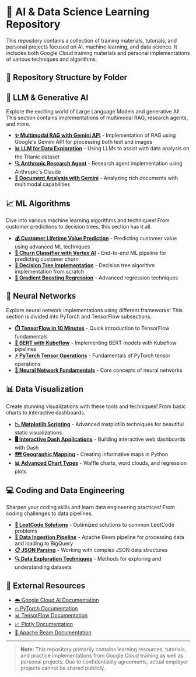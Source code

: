 # 🚀 AI & Data Science Learning Repository

This repository contains a collection of training materials, tutorials, and personal projects focused on AI, machine learning, and data science. It includes both Google Cloud training materials and personal implementations of various techniques and algorithms.

## 📂 Repository Structure by Folder

## 🧠 LLM & Generative AI

Explore the exciting world of Large Language Models and generative AI! This section contains implementations of multimodal RAG, research agents, and more.

- [**✨ Multimodal RAG with Gemini API**](./LLM/intro_multimodal_rag.ipynb) - Implementation of RAG using Google's Gemini API for processing both text and images
- [**📊 LLM for Data Exploration**](./LLM/LLM_TitanicDataExploration.ipynb) - Using LLMs to assist with data analysis on the Titanic dataset
- [**🔍 Anthropic Research Agent**](./LLM/Anthropic%20Research%20Agent%20without%20MCP.ipynb) - Research agent implementation using Anthropic's Claude
- [**📄 Document Analysis with Gemini**](./LLM/inspect_rich_documents_w_gemini_multimodality_and_multimodal_rag.ipynb) - Analyzing rich documents with multimodal capabilities

## 📈 ML Algorithms

Dive into various machine learning algorithms and techniques! From customer predictions to decision trees, this section has it all.

- [**💰 Customer Lifetime Value Prediction**](./ML%20Algorithms/CLV%20prediction.ipynb) - Predicting customer value using advanced ML techniques
- [**🔄 Churn Classifier with Vertex AI**](./ML%20Algorithms/churn%20classifier%20vertex.ipynb) - End-to-end ML pipeline for predicting customer churn
- [**🌳 Decision Tree Implementation**](./ML%20Algorithms/Decision%20Tree.ipynb) - Decision tree algorithm implementation from scratch
- [**🚀 Gradient Boosting Regression**](./ML%20Algorithms/Gradient%20Boosting%20Regression.ipynb) - Advanced regression techniques

## 🧮 Neural Networks

Explore neural network implementations using different frameworks! This section is divided into PyTorch and TensorFlow subsections.

- [**⏱️ TensorFlow in 10 Minutes**](./NN/TensorFlow/Tensorflow%20in%2010.ipynb) - Quick introduction to TensorFlow fundamentals
- [**🔬 BERT with Kubeflow**](./NN/TensorFlow/Bert%20Kubeflow.ipynb) - Implementing BERT models with Kubeflow pipelines
- [**⚡ PyTorch Tensor Operations**](./NN/PyTorch/1.1_1Dtensors_v2.ipynb) - Fundamentals of PyTorch tensor operations
- [**🧩 Neural Network Fundamentals**](./NN/TensorFlow/neural_network.ipynb) - Core concepts of neural networks

## 📊 Data Visualization

Create stunning visualizations with these tools and techniques! From basic charts to interactive dashboards.

- [**📉 Matplotlib Scripting**](./Visualizations/Matplotlib%20Scripting.ipynb) - Advanced matplotlib techniques for beautiful static visualizations
- [**🖥️ Interactive Dash Applications**](./Visualizations/dash_interactivity.py) - Building interactive web dashboards with Dash
- [**🗺️ Geographic Mapping**](./Visualizations/Generating-Maps-in-Python.ipynb) - Creating informative maps in Python
- [**📊 Advanced Chart Types**](./Visualizations/Waffle-Charts-Word-Clouds-and-Regression-Plots.ipynb) - Waffle charts, word clouds, and regression plots

## 💻 Coding and Data Engineering

Sharpen your coding skills and learn data engineering practices! From coding challenges to data pipelines.

- [**🧩 LeetCode Solutions**](./Coding%20and%20Data/LeetcodePareto.ipynb) - Optimized solutions to common LeetCode problems
- [**🔄 Data Ingestion Pipeline**](./Coding%20and%20Data/data_ingestion.py) - Apache Beam pipeline for processing data and loading to BigQuery
- [**📋 JSON Parsing**](./Coding%20and%20Data/json_parsing_review.ipynb) - Working with complex JSON data structures
- [**🔍 Data Exploration Techniques**](./Coding%20and%20Data/workbench_explore_data.ipynb) - Methods for exploring and understanding datasets

## 🔗 External Resources

- [☁️ Google Cloud AI Documentation](https://cloud.google.com/ai)
- [🔥 PyTorch Documentation](https://pytorch.org/docs/stable/index.html)
- [📊 TensorFlow Documentation](https://www.tensorflow.org/api_docs)
- [📈 Plotly Documentation](https://plotly.com/python/)
- [🔄 Apache Beam Documentation](https://beam.apache.org/documentation/)

---

> **Note**: This repository primarily contains learning resources, tutorials, and practice implementations from Google Cloud training as well as personal projects. Due to confidentiality agreements, actual employer projects cannot be shared publicly.

